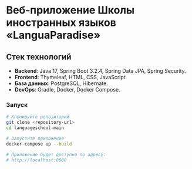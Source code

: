 # Веб-приложение Школы иностранных языков «LanguaParadise»

## Стек технологий
- **Backend**: Java 17, Spring Boot 3.2.4, Spring Data JPA, Spring Security.
- **Frontend**: Thymeleaf, HTML, CSS, JavaScript.
- **База данных**: PostgreSQL, Hibernate.
- **DevOps**: Gradle, Docker, Docker Compose.

### Запуск
```bash
# Клонируйте репозиторий
git clone <repository-url>
cd languageschool-main

# Запустите приложение
docker-compose up --build

# Приложение будет доступно по адресу:
# http://localhost:8080
```